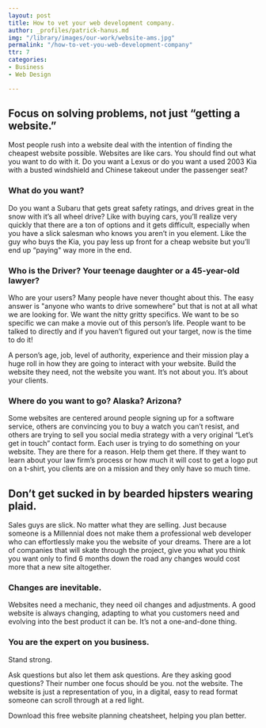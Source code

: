 ```yaml
---
layout: post
title: How to vet your web development company.
author: _profiles/patrick-hanus.md
img: "/library/images/our-work/website-ams.jpg"
permalink: "/how-to-vet-you-web-development-company"
ttr: 7
categories:
- Business
- Web Design

---
```

## Focus on solving problems, not just “getting a website.”

Most people rush into a website deal with the intention of finding the cheapest website possible. Websites are like cars. You should find out what you want to do with it. Do you want a Lexus or do you want a used 2003 Kia with a busted windshield and Chinese takeout under the passenger seat?

### What do you want?

Do you want a Subaru that gets great safety ratings, and drives great in the snow with it’s all wheel drive? Like with buying cars, you’ll realize very quickly that there are a ton of options and it gets difficult, especially when you have a slick salesman who knows you aren’t in you element. Like the guy who buys the Kia, you pay less up front for a cheap website but you’ll end up “paying" way more in the end.

### Who is the Driver? Your teenage daughter or a 45-year-old lawyer?

Who are your users? Many people have never thought about this. The easy answer is "anyone who wants to drive somewhere” but that is not at all what we are looking for. We want the nitty gritty specifics. We want to be so specific we can make a movie out of this person’s life. People want to be talked to directly and if you haven’t figured out your target, now is the time to do it!

A person’s age, job, level of authority, experience and their mission play a huge roll in how they are going to interact with your website. Build the website they need, not the website you want. It’s not about you. It’s about your clients.

### Where do you want to go? Alaska? Arizona?

Some websites are centered around people signing up for a software service, others are convincing you to buy a watch you can’t resist, and others are trying to sell you social media strategy with a very original “Let’s get in touch” contact form. Each user is trying to do something on your website. They are there for a reason. Help them get there. If they want to learn about your law firm’s process or how much it will cost to get a logo put on a t-shirt, you clients are on a mission and they only have so much time.

## Don’t get sucked in by bearded hipsters wearing plaid.

Sales guys are slick. No matter what they are selling. Just because someone is a Millennial does not make them a professional web developer who can effortlessly make you the website of your dreams. There are a lot of companies that will skate through the project, give you what you think you want only to find 6 months down the road any changes would cost more that a new site altogether.

### Changes are inevitable.

Websites need a mechanic, they need oil changes and adjustments. A good website is always changing, adapting to what you customers need and evolving into the best product it can be. It’s not a one-and-done thing.

### You are the expert on you business.

Stand strong.

Ask questions but also let them ask questions. Are they asking good questions?
Their number one focus should be you. not the website. The website is just a representation of you, in a digital, easy to read format someone can scroll through at a red light.

Download this free website planning cheatsheet, helping you plan better.